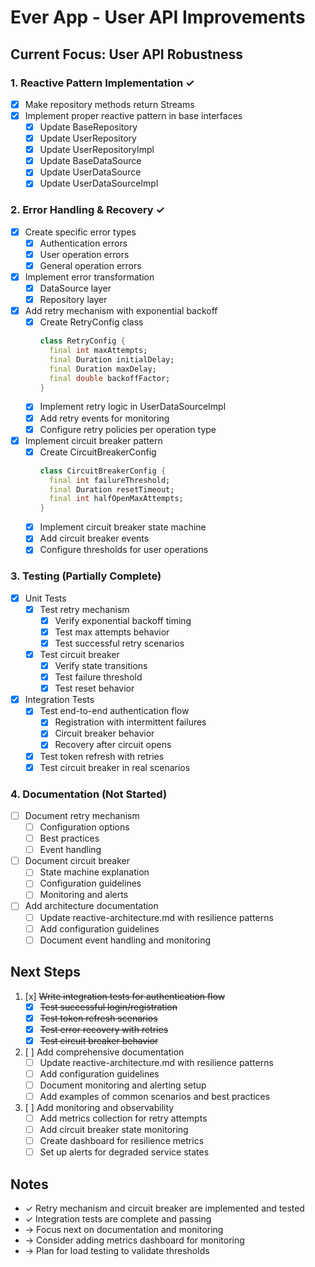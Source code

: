 # Ever App - User API Improvements

## Current Focus: User API Robustness

### 1. Reactive Pattern Implementation ✓
- [x] Make repository methods return Streams
- [x] Implement proper reactive pattern in base interfaces
  - [x] Update BaseRepository
  - [x] Update UserRepository
  - [x] Update UserRepositoryImpl
  - [x] Update BaseDataSource
  - [x] Update UserDataSource
  - [x] Update UserDataSourceImpl

### 2. Error Handling & Recovery ✓
- [x] Create specific error types
  - [x] Authentication errors
  - [x] User operation errors
  - [x] General operation errors
- [x] Implement error transformation
  - [x] DataSource layer
  - [x] Repository layer
- [x] Add retry mechanism with exponential backoff
  - [x] Create RetryConfig class
    ```dart
    class RetryConfig {
      final int maxAttempts;
      final Duration initialDelay;
      final Duration maxDelay;
      final double backoffFactor;
    }
    ```
  - [x] Implement retry logic in UserDataSourceImpl
  - [x] Add retry events for monitoring
  - [x] Configure retry policies per operation type

- [x] Implement circuit breaker pattern
  - [x] Create CircuitBreakerConfig
    ```dart
    class CircuitBreakerConfig {
      final int failureThreshold;
      final Duration resetTimeout;
      final int halfOpenMaxAttempts;
    }
    ```
  - [x] Implement circuit breaker state machine
  - [x] Add circuit breaker events
  - [x] Configure thresholds for user operations

### 3. Testing (Partially Complete)
- [x] Unit Tests
  - [x] Test retry mechanism
    - [x] Verify exponential backoff timing
    - [x] Test max attempts behavior
    - [x] Test successful retry scenarios
  - [x] Test circuit breaker
    - [x] Verify state transitions
    - [x] Test failure threshold
    - [x] Test reset behavior
- [x] Integration Tests
  - [x] Test end-to-end authentication flow
    - [x] Registration with intermittent failures
    - [x] Circuit breaker behavior
    - [x] Recovery after circuit opens
  - [x] Test token refresh with retries
  - [x] Test circuit breaker in real scenarios

### 4. Documentation (Not Started)
- [ ] Document retry mechanism
  - [ ] Configuration options
  - [ ] Best practices
  - [ ] Event handling
- [ ] Document circuit breaker
  - [ ] State machine explanation
  - [ ] Configuration guidelines
  - [ ] Monitoring and alerts
- [ ] Add architecture documentation
  - [ ] Update reactive-architecture.md with resilience patterns
  - [ ] Add configuration guidelines
  - [ ] Document event handling and monitoring

## Next Steps
1. [x] ~~Write integration tests for authentication flow~~
   - [x] ~~Test successful login/registration~~
   - [x] ~~Test token refresh scenarios~~
   - [x] ~~Test error recovery with retries~~
   - [x] ~~Test circuit breaker behavior~~

2. [ ] Add comprehensive documentation
   - [ ] Update reactive-architecture.md with resilience patterns
   - [ ] Add configuration guidelines
   - [ ] Document monitoring and alerting setup
   - [ ] Add examples of common scenarios and best practices

3. [ ] Add monitoring and observability
   - [ ] Add metrics collection for retry attempts
   - [ ] Add circuit breaker state monitoring
   - [ ] Create dashboard for resilience metrics
   - [ ] Set up alerts for degraded service states

## Notes
- ✓ Retry mechanism and circuit breaker are implemented and tested
- ✓ Integration tests are complete and passing
- → Focus next on documentation and monitoring
- → Consider adding metrics dashboard for monitoring
- → Plan for load testing to validate thresholds 